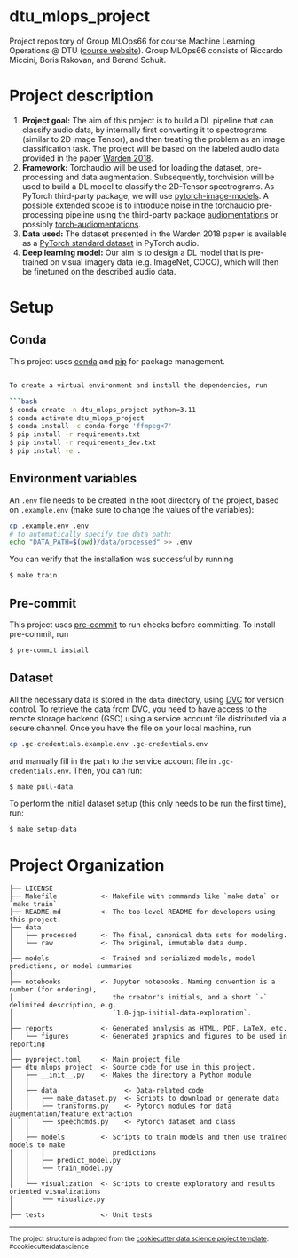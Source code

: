 dtu_mlops_project
==============================

Project repository of Group MLOps66 for course Machine Learning Operations @ DTU ([course website](https://skaftenicki.github.io/dtu_mlops/)). Group MLOps66 consists of Riccardo Miccini, Boris Rakovan, and Berend Schuit.

# Project description

1. **Project goal:**
The aim of this project is to build a DL pipeline that can classify audio data, by internally first converting it to spectrograms (similar to 2D image Tensor), and then treating the problem as an image classification task. The project will be based on the labeled audio data provided in the paper [Warden 2018](https://paperswithcode.com/paper/speech-commands-a-dataset-for-limited).
2. **Framework:**
Torchaudio will be used for loading the dataset, pre-processing and data augmentation. Subsequently, torchvision will be used to build a DL model to classify the 2D-Tensor spectrograms. As PyTorch third-party package, we will use [pytorch-image-models](https://github.com/huggingface/pytorch-image-models#models). A possible extended scope is to introduce noise in the torchaudio pre-processing pipeline using the third-party package [audiomentations](https://github.com/iver56/audiomentations) or possibly [torch-audiomentations](https://github.com/asteroid-team/torch-audiomentations).
3. **Data used:**
The dataset presented in the Warden 2018 paper is available as a [PyTorch standard dataset](https://pytorch.org/audio/main/generated/torchaudio.datasets.SPEECHCOMMANDS.html) in PyTorch audio.
4. **Deep learning model:**
Our aim is to design a DL model that is pre-trained on visual imagery data (e.g. ImageNet, COCO), which will then be finetuned on the described audio data.


# Setup

## Conda
This project uses [conda](https://docs.conda.io/en/latest/) and [pip](https://pip.pypa.io/en/stable/) for package management.

```bash

To create a virtual environment and install the dependencies, run

```bash
$ conda create -n dtu_mlops_project python=3.11
$ conda activate dtu_mlops_project
$ conda install -c conda-forge 'ffmpeg<7'
$ pip install -r requirements.txt
$ pip install -r requirements_dev.txt
$ pip install -e .
```

## Environment variables
An `.env` file needs to be created in the root directory of the project, based on `.example.env` (make sure to change the values of the variables):

```bash
cp .example.env .env
# to automatically specify the data path:
echo "DATA_PATH=$(pwd)/data/processed" >> .env
```

You can verify that the installation was successful by running

```bash
$ make train
```

## Pre-commit
This project uses [pre-commit](https://pre-commit.com/) to run checks before committing. To install pre-commit, run

```bash
$ pre-commit install
```

## Dataset
All the necessary data is stored in the `data` directory, using [DVC](https://dvc.org/) for version control.
To retrieve the data from DVC, you need to have access to the remote storage backend (GSC) using a service account file
distributed via a secure channel. Once you have the file on your local machine, run

```bash
cp .gc-credentials.example.env .gc-credentials.env
```

and manually fill in the path to the service account file in `.gc-credentials.env`. Then, you can run:

```bash
$ make pull-data
```

To perform the initial dataset setup (this only needs to be run the first time), run:

```bash
$ make setup-data
```


# Project Organization

    ├── LICENSE
    ├── Makefile           <- Makefile with commands like `make data` or `make train`
    ├── README.md          <- The top-level README for developers using this project.
    ├── data
    │   ├── processed      <- The final, canonical data sets for modeling.
    │   └── raw            <- The original, immutable data dump.
    │
    ├── models             <- Trained and serialized models, model predictions, or model summaries
    │
    ├── notebooks          <- Jupyter notebooks. Naming convention is a number (for ordering),
    │                         the creator's initials, and a short `-` delimited description, e.g.
    │                         `1.0-jqp-initial-data-exploration`.
    │
    ├── reports            <- Generated analysis as HTML, PDF, LaTeX, etc.
    │   └── figures        <- Generated graphics and figures to be used in reporting
    │
    ├── pyproject.toml     <- Main project file
    ├── dtu_mlops_project  <- Source code for use in this project.
    │   ├── __init__.py    <- Makes the directory a Python module
    │   │
    │   ├── data                 <- Data-related code
    │   │   ├── make_dataset.py  <- Scripts to download or generate data
    │   │   ├── transforms.py    <- Pytorch modules for data augmentation/feature extraction
    │   │   └── speechcmds.py    <- Pytorch dataset and class
    │   │
    │   ├── models         <- Scripts to train models and then use trained models to make
    │   │   │                 predictions
    │   │   ├── predict_model.py
    │   │   └── train_model.py
    │   │
    │   └── visualization  <- Scripts to create exploratory and results oriented visualizations
    │       └── visualize.py
    │
    ├── tests              <- Unit tests

--------

<p><small>The project structure is adapted from the <a target="_blank" href="https://drivendata.github.io/cookiecutter-data-science/">cookiecutter data science project template</a>. #cookiecutterdatascience</small></p>
